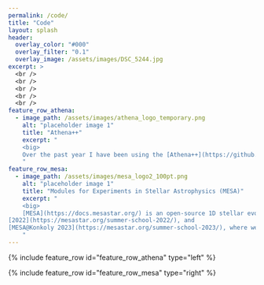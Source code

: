 ```yaml
---
permalink: /code/
title: "Code"
layout: splash
header:
  overlay_color: "#000"
  overlay_filter: "0.1"
  overlay_image: /assets/images/DSC_5244.jpg
excerpt: >
  <br />
  <br />
  <br />
  <br />
  <br />
feature_row_athena:
  - image_path: /assets/images/athena_logo_temporary.png
    alt: "placeholder image 1"
    title: "Athena++"
    excerpt: "
    <big>
    Over the past year I have been using the [Athena++](https://github.com/PrincetonUniversity/athena) magnetohydrodynamics code. I perform 3D hydrodynamical simulations of supernova ejecta interacting with companion stars. I have experience with the adapative mesh refinement, MPI parallelization, multigrid self-gravity, and passive scalar features. Most recently I have started using the general equation-of-state capability. I input the MESA equation of state into Athena++ to allow for the effects of electron degeneracy, radiation, and Coulomb interactions. 
    "
feature_row_mesa:
  - image_path: /assets/images/mesa_logo2_100pt.png
    alt: "placeholder image 1"
    title: "Modules for Experiments in Stellar Astrophysics (MESA)"
    excerpt: "
    <big>
    [MESA](https://docs.mesastar.org/) is an open-source 1D stellar evolution code. I have been a long-term MESA user since 2017. I mainly use the MESA binary module to model white dwarfs in a binary, and occasionally I use the equation of state module and the opacity module independently, as well as the GYRE pulsations code. I have been a teaching assistant at MESA summer schools [2018](https://cococubed.com/mesa_summer_schools/mesa_summer_school_2018/index.html), [2019](https://cococubed.com/mesa_summer_schools/mesa_summer_school_2019/index.html), [2021](https://cococubed.com/mesa_summer_schools/mesa_summer_school_2021/index.html),
[2022](https://mesastar.org/summer-school-2022/), and
[MESA@Konkoly 2023](https://mesastar.org/summer-school-2023/), where we design hands-on labs for participants to apply MESA to various stellar evolution problems. In 2024 I lectured for [MESA Down Under](https://maygpedersen.github.io/mesa-down-under-2024/) in Sydney, Australia. Our lab is about double white dwarf binaries, and you can find our materials [here](https://courtcraw.github.io/mesadu_wdbinaries/).
    "
---
```


{% include feature_row id="feature_row_athena" type="left" %}

{% include feature_row id="feature_row_mesa" type="right" %}













